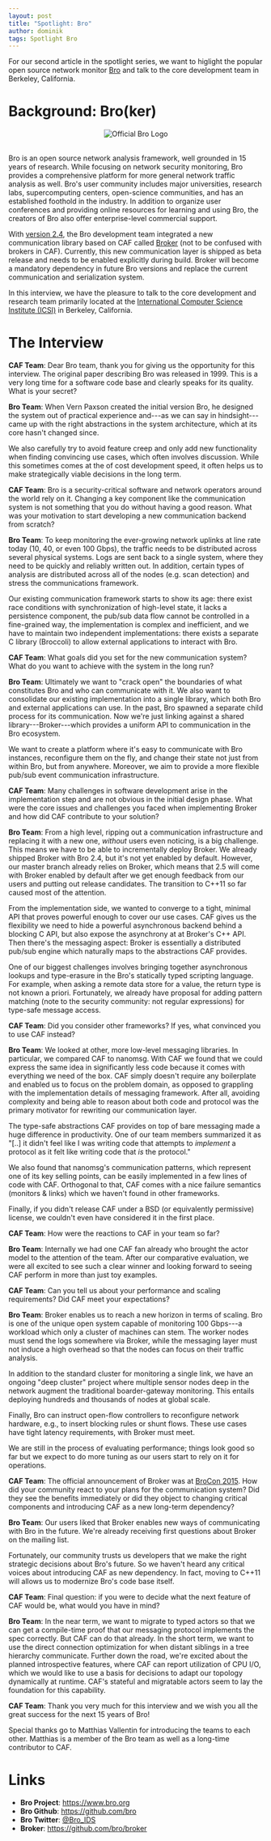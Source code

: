 ```yaml
---
layout: post
title: "Spotlight: Bro"
author: dominik
tags: Spotlight Bro
---
```


For our second article in the spotlight series, we want to higlight the popular
open source network monitor [Bro](https://www.bro.org) and talk to the core
development team in Berkeley, California.

# Background: Bro(ker)

<center>
  <img src="{{ site.url }}/static/img/bro.png" alt="Official Bro Logo">
</center>

<br>

Bro is an open source network analysis framework, well grounded in 15 years of
research. While focusing on network security monitoring, Bro provides a
comprehensive platform for more general network traffic analysis as well. Bro's
user community includes major universities, research labs, supercomputing
centers, open-science communities, and has an established foothold in the
industry. In addition to organize user conferences and providing online
resources for learning and using Bro, the creators of Bro also offer
enterprise-level commercial support.

With [version 2.4](http://blog.bro.org/2015/05/bro-24-beta.html), the Bro
development team integrated a new communication library based on CAF called
[Broker](https://github.com/bro/broker) (not to be confused with brokers in
CAF).  Currently, this new communication layer is shipped as beta release and
needs to be enabled explicitly during build. Broker will become a mandatory
dependency in future Bro versions and replace the current communication and
serialization system.

In this interview, we have the pleasure to talk to the core development and
research team primarily located at the [International Computer Science
Institute (ICSI)](http://www.icsi.berkeley.edu) in Berkeley, California.

# The Interview

__CAF Team__: Dear Bro team, thank you for giving us the opportunity for
this interview. The original paper describing Bro was released in 1999.
This is a very long time for a software code base and clearly speaks for
its quality. What is your secret?

__Bro Team__: When Vern Paxson created the initial version Bro, he designed the
system out of practical experience and---as we can say in hindsight---came up
with the right abstractions in the system architecture, which at its core hasn't
changed since.

We also carefully try to avoid feature creep and only add new functionality when
finding convincing use cases, which often involves discussion. While this
sometimes comes at the of cost development speed, it often helps us to make
strategically viable decisions in the long term.

__CAF Team__: Bro is a security-critical software and network operators
around the world rely on it. Changing a key component like the
communication system is not something that you do without having a good
reason. What was your motivation to start developing a new communication
backend from scratch?

__Bro Team__: To keep monitoring the ever-growing network uplinks at line rate
today (10, 40, or even 100 Gbps), the traffic needs to be distributed across
several physical systems. Logs are sent back to a single system, where they need
to be quickly and reliably written out. In addition, certain types of analysis
are distributed across all of the nodes (e.g. scan detection) and stress the
communications framework.

Our existing communication framework starts to show its age: there exist race
conditions with synchronization of high-level state, it lacks a persistence
component, the pub/sub data flow cannot be controlled in a fine-grained way, the
implementation is complex and inefficient, and we have to maintain two
independent implementations: there exists a separate C library (Broccoli) to
allow external applications to interact with Bro.

__CAF Team__: What goals did you set for the new communication system? What do
you want to achieve with the system in the long run?

__Bro Team__: Ultimately we want to "crack open" the boundaries of what
constitutes Bro and who can communicate with it. We also want to consolidate our
existing implementation into a single library, which both Bro and external
applications can use. In the past, Bro spawned a separate child process for its
communication. Now we're just linking against a shared library---Broker---which
provides a uniform API to communication in the Bro ecosystem.

We want to create a platform where it's easy to communicate with Bro instances,
reconfigure them on the fly, and change their state not just from within Bro,
but from anywhere. Moreover, we aim to provide a more flexible pub/sub event
communication infrastructure.

__CAF Team__: Many challenges in software development arise in the
implementation step and are not obvious in the initial design phase.
What were the core issues and challenges you faced when implementing
Broker and how did CAF contribute to your solution?

__Bro Team__: From a high level, ripping out a communication infrastructure and
replacing it with a new one, *without* users even noticing, is a big challenge.
This means we have to be able to incrementally deploy Broker. We already shipped
Broker with Bro 2.4, but it's not yet enabled by default. However, our master
branch already relies on Broker, which means that 2.5 will come with Broker
enabled by default after we get enough feedback from our users and putting out
release candidates. The transition to C++11 so far caused most of the attention.

From the implementation side, we wanted to converge to a tight, minimal API that
proves powerful enough to cover our use cases. CAF gives us the flexibility we
need to hide a powerful asynchronous backend behind a blocking C API, but also
expose the asynchrony at at Broker's C++ API. Then there's the messaging aspect:
Broker is essentially a distributed pub/sub engine which naturally maps to the
abstractions CAF provides.

One of our biggest challenges involves bringing together asynchronous lookups
and type-erasure in the Bro's statically typed scripting language. For example,
when asking a remote data store for a value, the return type is not known a
priori. Fortunately, we already have proposal for adding pattern matching (note
to the security community: not regular expressions) for type-safe message
access.

__CAF Team__: Did you consider other frameworks? If yes, what convinced
you to use CAF instead?

__Bro Team__: We looked at other, more low-level messaging libraries. In
particular, we compared CAF to nanomsg. With CAF we found that we could express
the same idea in significantly less code because it comes with everything we
need of the box. CAF simply doesn't require any boilerplate and enabled us to
focus on the problem domain, as opposed to grappling with the implementation
details of messaging framework. After all, avoiding complexity and being able to
reason about both code and protocol was the primary motivator for rewriting our
communication layer.

The type-safe abstractions CAF provides on top of bare messaging made a huge
difference in productivity. One of our team members summarized it as "[..] it
didn't feel like I was writing code that attempts to *implement* a protocol as
it felt like writing code that *is* the protocol."

We also found that nanomsg's communication patterns, which represent one of its
key selling points, can be easily implemented in a few lines of code with CAF.
Orthogonal to that, CAF comes with a nice failure semantics (monitors & links)
which we haven't found in other frameworks.

Finally, if you didn't release CAF under a BSD (or equivalently permissive)
license, we couldn't even have considered it in the first place.

__CAF Team__: How were the reactions to CAF in your team so far?

__Bro Team__: Internally we had one CAF fan already who brought the actor model
to the attention of the team. After our comparative evaluation, we were all
excited to see such a clear winner and looking forward to seeing CAF perform in
more than just toy examples.

__CAF Team__: Can you tell us about your performance and scaling
requirements? Did CAF meet your expectations?

__Bro Team__: Broker enables us to reach a new horizon in terms of scaling. Bro
is one of the unique open system capable of monitoring 100 Gbps---a workload
which only a cluster of machines can stem. The worker nodes must send the logs
somewhere via Broker, while the messaging layer must not induce a high overhead
so that the nodes can focus on their traffic analysis.

In addition to the standard cluster for monitoring a single link, we have an
ongoing "deep cluster" project where multiple sensor nodes deep in the network
augment the traditional boarder-gateway monitoring. This entails deploying
hundreds and thousands of nodes at global scale.

Finally, Bro can instruct open-flow controllers to reconfigure network hardware,
e.g., to insert blocking rules or shunt flows. These use cases have tight
latency requirements, with Broker must meet.

We are still in the process of evaluating performance; things look good so far
but we expect to do more tuning as our users start to rely on it for operations.

__CAF Team__: The official announcement of Broker was at [BroCon
2015](https://www.bro.org/community/brocon2015.html). How did your
community react to your plans for the communication system? Did they see
the benefits immediately or did they object to changing critical
components and introducing CAF as a new long-term dependency?

__Bro Team__: Our users liked that Broker enables new ways of communicating with
Bro in the future. We're already receiving first questions about Broker on the
mailing list.

Fortunately, our community trusts us developers that we make the right strategic
decisions about Bro's future. So we haven't heard any critical voices about
introducing CAF as new dependency. In fact, moving to C++11 will allows us to
modernize Bro's code base itself.

__CAF Team__: Final question: if you were to decide what the next
feature of CAF would be, what would you have in mind?

__Bro Team__: In the near term, we want to migrate to typed actors so that we
can get a compile-time proof that our messaging protocol implements the spec
correctly. But CAF can do that already. In the short term, we want to use the
direct connection optimization for when distant siblings in a tree hierarchy
communicate. Further down the road, we're excited about the planned
introspective features, where CAF can report utilization of CPU I/O, which we
would like to use a basis for decisions to adapt our topology dynamically at
runtime. CAF's stateful and migratable actors seem to lay the foundation for
this capability.

__CAF Team__: Thank you very much for this interview and we wish you all
the great success for the next 15 years of Bro!


Special thanks go to Matthias Vallentin for introducing the teams to each
other. Matthias is a member of the Bro team as well as a long-time contributor
to CAF.

# Links

* __Bro Project__: <https://www.bro.org>
* __Bro Github__: <https://github.com/bro>
* __Bro Twitter__: [@Bro_IDS](https://twitter.com/Bro_IDS)
* __Broker__: <https://github.com/bro/broker>
